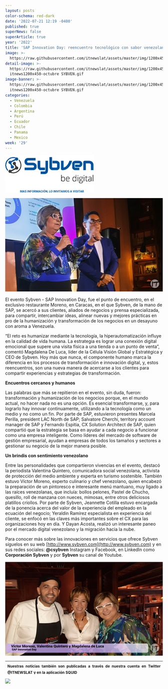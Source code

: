```yaml
---
layout: posts
color-schema: red-dark
date: '2022-07-21 12:19 -0400'
published: true
superNews: false
superArticle: true
year: '2022'
title: 'SAP Innovation Day: reencuentro tecnológico con sabor venezolano'
image: >-
  https://raw.githubusercontent.com/itnewslat/assets/master/img/1200x450/Banner-Sybase-Largo.jpg
detail-image: >-
  https://raw.githubusercontent.com/itnewslat/assets/master/img/1200x450/banner
  itnews1200x450-octubre SYBVEN.gif
image-banner: >-
  https://raw.githubusercontent.com/itnewslat/assets/master/img/1200x450/banner
  itnews1200x450-octubre SYBVEN.gif
categories:
  - Venezuela
  - Colombia
  - Argentina
  - Perú
  - Ecuador
  - Chile
  - Panama
  - Mexico
week: '29'
---
```

<a href="https://bit.ly/3xqoHtI"><img class="aligncenter" src="https://raw.githubusercontent.com/itnewslat/assets/master/img/300x300/Banner-Sybase.jpg" alt="Mas información sobre SYBVEN, Aquí" width="284" height="120" /></a>

![](https://raw.githubusercontent.com/itnewslat/assets/master/img/540x320/SYBVEN-SAP-p.jpg)


El evento Sybven - SAP Innovation Day, fue el punto de encuentro, en el exclusivo restaurante Moreno, en Caracas, en el que Sybven, de la mano de SAP, se acercó a sus clientes, aliados de negocios y prensa especializada, para compartir, intercambiar ideas, alinear nuevas y mejores prácticas en pro de la humanización y transformación de los negocios en un desayuno con aroma a Venezuela. 

“El reto es humanizar mediante la tecnología, la hiperautomatización influye en la calidad de vida humana. La estrategia es lograr una conexión digital emocional que supere una visita física a una tienda o a un punto de venta”, comentó Magdalena De Luca, líder de la Célula Visión Global y Estratégica y CEO de Sybven.
Hoy más que nunca, el componente humano marca la diferencia en los procesos de transformación e innovación digital, y, estos reencuentros, son una nueva manera de acercarse a los clientes para compartir experiencias y estrategias de transformación.

**Encuentros cercanos y humanos**

Las palabras que más se repitieron en el evento, sin duda, fueron: transformación y humanización de los negocios porque, en el mundo actual, no hacer nada no es una opción. Es esencial transformarse, y, para lograrlo hay innovar continuamente, utilizando a la tecnología como un medio y no como un fin. 
Por parte de SAP, estuvieron presentes Marcela Perilla, president LAC North de SAP; Salvatore Cherchi, territory account manager de SAP y Fernando Espitia, CX Solution Architect de SAP, quien compartió que la estrategia se basa en ayudar a cada negocio a funcionar como una empresa inteligente. Como líderes del mercado de software de gestión empresarial, ayudan a empresas de todos los tamaños y sectores a gestionar su negocio de la mejor manera posible. 

**Un brindis con sentimiento venezolano**

Entre las personalidades que compartieron vivencias en el evento, destacó la periodista Valentina Quintero, comunicadora social venezolana, activista de protección del medio ambiente y experta en turismo sostenible.
También estuvo Víctor Moreno, experto culinario y chef venezolano, quien encabezó la preparación de un pintoresco e interesante menú mantuano, muy ligado a las raíces venezolanas, que incluía: bollos pelones, Pastel de Chucho, quesillo, roll de manzana con nueces, mimosas, entre otros deliciosos platillos criollos. 
Por parte de Sybven, Jeannette Cotilla estuvo encargada de la ponencia acerca del valor de la experiencia del empleado en la ecuación del negocio; Yeraldin Ramírez especialista en experiencia del cliente, se enfocó en las claves más importantes sobre el CX para las organizaciones hoy en día. Y Dayan Acosta, realizó un interesante paneo por el mercado digital venezolano y la migración hacia la nube. 

Para conocer más sobre las innovaciones en servicios que ofrece Sybven síguelos en su web [http://www.sybven.com](http://www.sybven.com) y en sus redes sociales: **@csybven**  Instagram y Facebook, en LinkedIn como **Corporación Sybven** y por **Sybven** su canal de Youtube.

![](https://raw.githubusercontent.com/itnewslat/assets/master/img/540x320/SAP-Innovation-Day-p.jpg)

<table style="height: 42px;" width="569">
<tbody>
<tr>
<td style="text-align: justify;"><sub><strong>Nuestras noticias también son publicadas a través de nuestra cuenta en Twitter <a href="https://twitter.com/itnewslat?lang=es">@ITNEWSLAT</a> y en la aplicación <a href="https://squidapp.co/en/">SQUID</a></strong></sub></td>
</tr>
</tbody>
</table>

<img src="https://tracker.metricool.com/c3po.jpg?hash=56f88a41e39ab42c063cc51676587a04"/>
